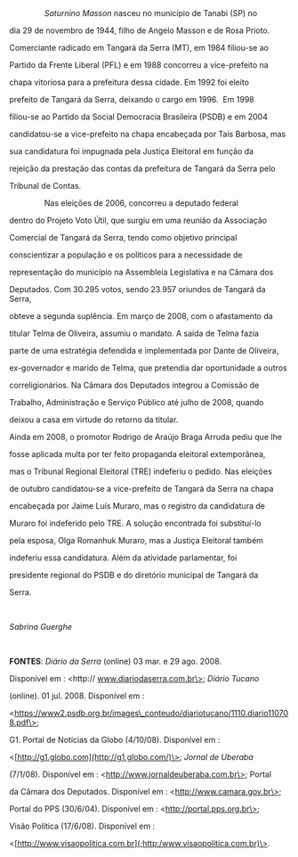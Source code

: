 

 



                *Saturnino Masson* nasceu no município de Tanabi (SP) no

dia 29 de novembro de 1944, filho de Angelo Masson e de Rosa Prioto.



Comerciante radicado em Tangará da Serra (MT), em 1984 filiou-se ao

Partido da Frente Liberal (PFL) e em 1988 concorreu a vice-prefeito na

chapa vitoriosa para a prefeitura dessa cidade. Em 1992 foi eleito

prefeito de Tangará da Serra, deixando o cargo em 1996.  Em 1998

filiou-se ao Partido da Social Democracia Brasileira (PSDB) e em 2004

candidatou-se a vice-prefeito na chapa encabeçada por Taís Barbosa, mas

sua candidatura foi impugnada pela Justiça Eleitoral em função da

rejeição da prestação das contas da prefeitura de Tangará da Serra pelo

Tribunal de Contas.



                Nas eleições de 2006, concorreu a deputado federal

dentro do Projeto Voto Útil, que surgiu em uma reunião da Associação

Comercial de Tangará da Serra, tendo como objetivo principal

conscientizar a população e os políticos para a necessidade de

representação do município na Assembleia Legislativa e na Câmara dos

Deputados. Com 30.295 votos, sendo 23.957 oriundos de Tangará da Serra,

obteve a segunda suplência. Em março de 2008, com o afastamento da

titular Telma de Oliveira, assumiu o mandato. A saída de Telma fazia

parte de uma estratégia defendida e implementada por Dante de Oliveira,

ex-governador e marido de Telma, que pretendia dar oportunidade a outros

correligionários. Na Câmara dos Deputados integrou a Comissão de

Trabalho, Administração e Serviço Público até julho de 2008, quando

deixou a casa em virtude do retorno da titular.



Ainda em 2008, o promotor Rodrigo de Araújo Braga Arruda pediu que lhe

fosse aplicada multa por ter feito propaganda eleitoral extemporânea,

mas o Tribunal Regional Eleitoral (TRE) indeferiu o pedido. Nas eleições

de outubro candidatou-se a vice-prefeito de Tangará da Serra na chapa

encabeçada por Jaime Luís Muraro, mas o registro da candidatura de

Muraro foi indeferido pelo TRE. A solução encontrada foi substituí-lo

pela esposa, Olga Romanhuk Muraro, mas a Justiça Eleitoral também

indeferiu essa candidatura. Além da atividade parlamentar, foi

presidente regional do PSDB e do diretório municipal de Tangará da

Serra.



 



*Sabrina Guerghe*



 



**FONTES**: *Diário da Serra* (online) 03 mar. e 29 ago. 2008.

Disponível em : \<http:// www.diariodaserra.com.br\>; *Diário Tucano*

(online). 01 jul. 2008. Disponível em :

\<https://www2.psdb.org.br/images\_conteudo/diariotucano/1110.diario110708.pdf\>;

G1. Portal de Notícias da Globo (4/10/08). Disponível em :

\<[http://g1.globo.com](http://g1.globo.com/)\>; *Jornal de* *Uberaba*

(7/1/08). Disponível em : \<http://www.jornaldeuberaba.com.br\>; Portal

da Câmara dos Deputados. Disponível em : \<http://www.camara.gov.br\>;

Portal do PPS (30/6/04). Disponível em : \<http://portal.pps.org.br\>;

Visão Política (17/6/08). Disponível em :

\<[http://www.visaopolitica.com.br](;http:/www.visaopolitica.com.br)\>.



 



 



 



 



 



 



 



 



 



 



 



 



 

